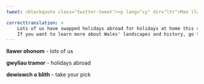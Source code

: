 ```yaml
---
tweet: <blockquote class="twitter-tweet"><p lang="cy" dir="ltr">Mae llawer ohonom wedi cyfnewid gwyliau tramor am wyliau adref yr haf hwn - ond pwy sydd wedi dod o hyd i berlau cudd ar eu stepen drws? 🙋<br><br>Os ydych am ddysgu am dirweddau a hanes Cymru, ewch i OpenLearn Cymru a dewiswch o blith y cyrsiau am ddim-  <a href="https://t.co/YGoRoWTrGn">https://t.co/YGoRoWTrGn</a> <a href="https://t.co/UqL4uE3jRn">pic.twitter.com/UqL4uE3jRn</a></p>&mdash; The OU in Wales (@OUCymru) <a href="https://twitter.com/OUCymru/status/1298949705804771328?ref_src=twsrc%5Etfw">August 27, 2020</a></blockquote> <script async src="https://platform.twitter.com/widgets.js" charset="utf-8"></script>

correcttranslation: >
    Lots of us have swapped holidays abroad for holidays at home this summer - but who has found hidden gems on their doorstep?
    If you want to learn more about Wales' landscapes and history, go to OpenLearn Wales and take your pick from the free courses.
---
```


**llawer ohonom** - lots of us

**gwyliau tramor** - holidays abroad

**dewiswch o blith** - take your pick

